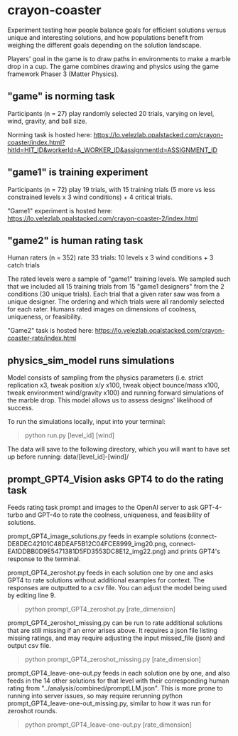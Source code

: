 # crayon-coaster

Experiment testing how people balance goals for efficient solutions versus unique and interesting solutions, and how populations benefit from weighing the different goals depending on the solution landscape.

Players' goal in the game is to draw paths in environments to make a marble drop in a cup. The game combines drawing and physics using the game framework Phaser 3 (Matter Physics).

## "game" is norming task

Participants (n = 27) play randomly selected 20 trials, varying on level, wind, gravity, and ball size.

Norming task is hosted here: https://lo.velezlab.opalstacked.com/crayon-coaster/index.html?hitId=HIT_ID&workerId=A_WORKER_ID&assignmentId=ASSIGNMENT_ID

## "game1" is training experiment

Participants (n = 72) play 19 trials, with 15 training trials (5 more vs less constrained levels x 3 wind conditions) + 4 critical trials.

"Game1" experiment is hosted here: https://lo.velezlab.opalstacked.com/crayon-coaster-2/index.html

## "game2" is human rating task

Human raters (n = 352) rate 33 trials: 10 levels x 3 wind conditions + 3 catch trials

The rated levels were a sample of "game1" training levels. We sampled such that we included all 15 training trials from 15 "game1 designers" from the 2 conditions (30 unique trials). Each trial that a given rater saw was from a unique designer. The ordering and which trials were all randomly selected for each rater. Humans rated images on dimensions of coolness, uniqueness, or feasibility.

"Game2" task is hosted here: https://lo.velezlab.opalstacked.com/crayon-coaster-rate/index.html

## physics_sim_model runs simulations 

Model consists of sampling from the physics parameters (i.e. strict replication x3, tweak position x/y x100, tweak object bounce/mass x100, tweak environment wind/gravity x100) and running forward simulations of the marble drop. This model allows us to assess designs' likelihood of success.

To run the simulations locally, input into your terminal:

> python run.py [level_id] [wind]

The data will save to the following directory, which you will want to have set up before running:
data/[level_id]-[wind]/

## prompt_GPT4_Vision asks GPT4 to do the rating task

Feeds rating task prompt and images to the OpenAI server to ask GPT-4-turbo and GPT-4o to rate the coolness, uniqueness, and feasibility of solutions.

prompt_GPT4_image_solutions.py feeds in example solutions (connect-DE8DEC42101C48DEAF5B12C04FCE8999_img20.png, connect-EA1DDBB0D9E5471381D5FD3553DC8E12_img22.png) and prints GPT4's response to the terminal.

prompt_GPT4_zeroshot.py feeds in each solution one by one and asks GPT4 to rate solutions without additional examples for context. The responses are outputted to a csv file. You can adjust the model being used by editing line 9. 

> python prompt_GPT4_zeroshot.py [rate_dimension]

prompt_GPT4_zeroshot_missing.py can be run to rate additional solutions that are still missing if an error arises above. It requires a json file listing missing ratings, and may require adjusting the input missed_file (json) and output csv file.

> python prompt_GPT4_zeroshot_missing.py [rate_dimension]

prompt_GPT4_leave-one-out.py feeds in each solution one by one, and also feeds in the 14 other solutions for that level with their corresponding human rating from "../analysis/combined/promptLLM.json". This is more prone to running into server issues, so may require rerunning python prompt_GPT4_leave-one-out_missing.py, similar to how it was run for zeroshot rounds.

> python prompt_GPT4_leave-one-out.py [rate_dimension]

